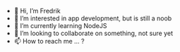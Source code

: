- 👋 Hi, I’m Fredrik
- 👀 I’m interested in app development, but is still a noob
- 🌱 I’m currently learning NodeJS
- 💞️ I’m looking to collaborate on something, not sure yet
- 📫 How to reach me ... ?

<!---
FredrikGitDev/FredrikGitDev is a ✨ special ✨ repository because its `README.md` (this file) appears on your GitHub profile.
You can click the Preview link to take a look at your changes.
--->

